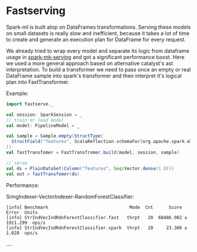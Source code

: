 # Fastserving

Spark-ml is built atop on DataFrames transformations.
Serving these models on small datasets is really slow and inefficient,
because it takes a lot of time to create and generate an execution plan for DataFrame for every request.

We already tried to wrap every model and separate its logic from dataframe usage in [spark-mk-serving](https://github.com/Hydrospheredata/spark-ml-serving)
and got a significant performance boost.
Here we used a more general approach based on alternative catalyst's ast interpretation.
To build a transformer we need to pass once an empty or real DataFrame sample into spark's transformer and then
interpret it's logical plan into FastTransformer.

Example:
```scala
import fastserve._

val session: SparkSession = _
// train or load model
val model: PipelineModel = _ 

val sample = Sample.empty(StructType(
  StructField("features", ScalaReflection.schemaFor[org.apache.spark.ml.linalg.Vector].dataType) :: Nil
))
val fastTransfomer = FastTransfromer.build(model, session, sample)

// serve
val ds = PlainDataSet(Column("features", Seq(Vector.dense(1.0)))
val out = fastTransfomer(ds)
```

Performance:

SringIndexer-VectorIndexer-RandomForestClassifier:
```
[info] Benchmark                               Mode  Cnt      Score      Error  Units
[info] StrIndVecIndRdnForestClassifier.fast   thrpt   20  60486.902 ± 1911.299  ops/s
[info] StrIndVecIndRdnForestClassifier.spark  thrpt   20     23.306 ±    1.028  ops/s
```
....

